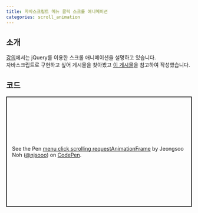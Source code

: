 ```yaml
---
title: 자바스크립트 메뉴 클릭 스크롤 애니메이션
categories: scroll_animation
---
```


## 소개
[강의](https://wtss.tistory.com/154)에서는 jQuery를 이용한 스크롤 애니메이션을 설명하고 있습니다.  
자바스크립트로 구현하고 싶어 게시물을 찾아봤고 [이 게시물](https://pawelgrzybek.com/page-scroll-in-vanilla-javascript/)을 참고하여 작성했습니다.

## 코드
<p class="codepen" data-height="300" data-default-tab="html,result" data-slug-hash="dygbMgq" data-user="njsooo" style="height: 300px; box-sizing: border-box; display: flex; align-items: center; justify-content: center; border: 2px solid; margin: 1em 0; padding: 1em;">
  <span>See the Pen <a href="https://codepen.io/njsooo/pen/dygbMgq">
  menu click scrolling requestAnimationFrame</a> by Jeongsoo Noh (<a href="https://codepen.io/njsooo">@njsooo</a>)
  on <a href="https://codepen.io">CodePen</a>.</span>
</p>
<script async src="https://cpwebassets.codepen.io/assets/embed/ei.js"></script>


